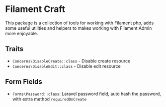 # Filament Craft

This package is a collection of tools for working with Filament php, adds some useful utilities and helpers 
to makes working with Filament Admin more enjoyable.

## Traits
- `Concerns\DisableCreate::class` - Disable create resource
- `Concerns\DisableEdit::class` - Disable edit resource

## Form Fields
- `Forms\Password::class`: Laravel password field, auto hash the password, with extra method `requiredOnCreate`
